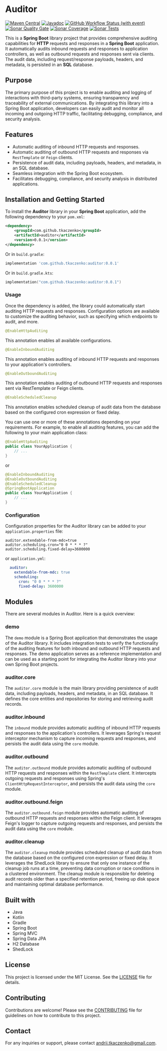 # Auditor

[![Maven Central](https://img.shields.io/maven-central/v/tkaczenko/auditor?style=flat-square)](https://central.sonatype.com/artifact/tkaczenko/auditor)
[![Javadoc](https://javadoc.io/badge2/tkaczenko/auditor/javadoc.svg?style=flat-square)](https://javadoc.io/doc/tkaczenko/auditor)
[![GitHub Workflow Status (with event)](https://img.shields.io/github/actions/workflow/status/tkaczenko/auditor/build.yml?query=branch%3Amaster&style=flat-square)](https://github.com/tkaczenko/auditor/actions/workflows/build.yml?query=branch%3Amaster)
[![Sonar Quality Gate](https://img.shields.io/sonar/quality_gate/tkaczenko_auditor?server=https%3A%2F%2Fsonarcloud.io&style=flat-square)](https://sonarcloud.io/project/overview?id=tkaczenko_auditor)
[![Sonar Coverage](https://img.shields.io/sonar/coverage/tkaczenko_auditor?server=https%3A%2F%2Fsonarcloud.io&color=appveyor&style=flat-square)](https://sonarcloud.io/project/overview?id=tkaczenko_auditor)
[![Sonar Tests](https://img.shields.io/sonar/total_tests/tkaczenko_auditor?server=https%3A%2F%2Fsonarcloud.io&style=flat-square)](https://sonarcloud.io/project/overview?id=tkaczenko_auditor)

This is a **Spring Boot** library project that provides comprehensive auditing capabilities for **HTTP** requests and responses in a **Spring Boot** application. It automatically audits inbound requests and responses to application controllers, as well as outbound requests and responses sent via clients. The audit data, including request/response payloads, headers, and metadata, is persisted in an **SQL** database.

## Purpose

The primary purpose of this project is to enable auditing and logging of interactions with third-party systems, ensuring transparency and traceability of external communications. By integrating this library into a Spring Boot application, developers can easily audit and monitor all incoming and outgoing HTTP traffic, facilitating debugging, compliance, and security analysis.

## Features

- Automatic auditing of inbound HTTP requests and responses.
- Automatic auditing of outbound HTTP requests and responses via `RestTemplate` or `Feign` clients.
- Persistence of audit data, including payloads, headers, and metadata, in an SQL database.
- Seamless integration with the Spring Boot ecosystem.
- Facilitates debugging, compliance, and security analysis in distributed applications.

## Installation and Getting Started

To install the **Auditor** library in your **Spring Boot** application, add the following dependency to your `pom.xml`:

```xml
<dependency>
    <groupId>com.github.tkaczenko</groupId>
    <artifactId>auditor</artifactId>
    <version>0.0.1</version>
</dependency>
```

Or in `build.gradle`:

```groovy
implementation 'com.github.tkaczenko:auditor:0.0.1'
```

Or in `build.gradle.kts`:

```kotlin
implementation("com.github.tkaczenko:auditor:0.0.1")
```

### Usage

Once the dependency is added, the library could automatically start auditing HTTP requests and responses. Configuration options are available to customize the auditing behavior, such as specifying which endpoints to audit, and more.

```java
@EnableHttpAuditing
```
This annotation enables all available configurations.

```java
@EnableInboundAuditing
```
This annotation enables auditing of inbound HTTP requests and responses to your application's controllers.

```java
@EnableOutboundAuditing
```
This annotation enables auditing of outbound HTTP requests and responses sent via RestTemplate or Feign clients.

```java
@EnableScheduledCleanup
```
This annotation enables scheduled cleanup of audit data from the database based on the configured cron expression or fixed delay.

You can use one or more of these annotations depending on your requirements. For example, to enable all auditing features, you can add the following to your main application class:

```java
@EnableHttpAuditing
public class YourApplication {
    // ...
}
```

or

```java
@EnableInboundAuditing
@EnableOutboundAuditing
@EnableScheduledCleanup
@SpringBootApplication
public class YourApplication {
    // ...
}
```

### Configuration

Configuration properties for the Auditor library can be added to your `application.properties` file:

```properties
auditor.extendable-from-mdc=true
auditor.scheduling.cron="0 0 * * * ?"
auditor.scheduling.fixed-delay=3600000
```

or `application.yml`:

```yaml
  auditor:
    extendable-from-mdc: true
    scheduling:
      cron: "0 0 * * * ?"
      fixed-delay: 3600000
```

## Modules

There are several modules in Auditor. Here is a quick overview:

### demo

The `demo` module is a Spring Boot application that demonstrates the usage of the Auditor library. It includes integration tests to verify the functionality of the auditing features for both inbound and outbound HTTP requests and responses. The demo application serves as a reference implementation and can be used as a starting point for integrating the Auditor library into your own Spring Boot projects.

### auditor.core

The `auditor.core` module is the main library providing persistence of audit data, including payloads, headers, and metadata, in an SQL database. It defines the core entities and repositories for storing and retrieving audit records.

### auditor.inbound

The `inbound` module provides automatic auditing of inbound HTTP requests and responses to the application's controllers. It leverages Spring's request interceptor mechanism to capture incoming requests and responses, and persists the audit data using the `core` module.

### auditor.outbound

The `auditor.outbound` module provides automatic auditing of outbound HTTP requests and responses within the `RestTemplate` client. It intercepts outgoing requests and responses using Spring's `ClientHttpRequestInterceptor`, and persists the audit data using the `core` module.

### auditor.outbound.feign

The `auditor.outbound.feign` module provides automatic auditing of outbound HTTP requests and responses within the Feign client. It leverages Feign's logger to capture outgoing requests and responses, and persists the audit data using the `core` module.

### auditor.cleanup

The `auditor.cleanup` module provides scheduled cleanup of audit data from the database based on the configured cron expression or fixed delay. It leverages the ShedLock library to ensure that only one instance of the cleanup job runs at a time, preventing data corruption or race conditions in a clustered environment. The cleanup module is responsible for deleting audit records older than a specified retention period, freeing up disk space and maintaining optimal database performance.

## Built with
- Java
- Kotlin
- Gradle
- Spring Boot
- Spring MVC
- Spring Data JPA
- H2 Database
- ShedLock

## License

This project is licensed under the MIT License. See the [LICENSE](LICENSE.md) file for details.

## Contributing

Contributions are welcome! Please see the [CONTRIBUTING](CONTRIBUTING.md) file for guidelines on how to contribute to this project.

## Contact

For any inquiries or support, please contact [andrii.tkaczenko@gmail.com](mailto:andrii.tkaczenko@gmail.com).
